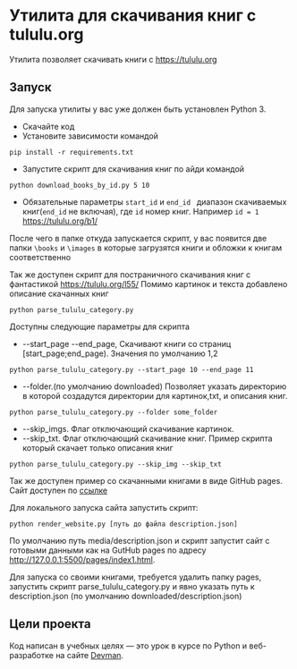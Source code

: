 # Утилита для скачивания книг с tululu.org

Утилита позволяет скачивать книги с https://tululu.org


## Запуск

Для запуска утилиты у вас уже должен быть установлен Python 3.

- Скачайте код
- Установите зависимости командой
```
pip install -r requirements.txt
```
- Запустите скрипт для скачивания книг по айди командой
```
python download_books_by_id.py 5 10
```
- Обязательные параметры `start_id` и `end_id ` диапазон скачиваемых книг(`end_id` не включая), где `id`
номер книг. Например `id = 1` https://tululu.org/b1/

После чего в папке откуда запускается скрипт, у вас появится две папки `\books` и `\images` в которые загрузятся
книги и обложки к книгам соответственно

Так же доступен  скрипт для постраничного скачивания книг с фантастикой
https://tululu.org/l55/
Помимо картинок и текста добавлено описание скачанных книг
```
python parse_tululu_category.py
```

Доступны следующие параметры для скрипта
- --start_page --end_page, Скачивают книги cо страниц [start_page;end_page).
Значения по умолчанию 1,2
```
python parse_tululu_category.py --start_page 10 --end_page 11
```
- --folder.(по умолчанию downloaded) Позволяет указать директорию в которой создадутся директории для картинок,txt, и описания книг.
```
python parse_tululu_category.py --folder some_folder
```
- --skip_imgs. Флаг отключающий скачивание картинок.
- --skip_txt. Флаг отключающий скачивание книг.
Пример скрипта который скачает только описания книг
```
python parse_tululu_category.py --skip_img --skip_txt
```


Так же доступен пример со скачанными книгами в виде GitHub pages.
Сайт доступен по [ссылке](https://fergoth.github.io/l3_parser/pages/index1.html)

Для локального запуска сайта запустить скрипт:
```commandline
python render_website.py [путь до файла description.json]
```
По умолчанию путь media/description.json и скрипт запустит сайт с готовыми данными как на GutHub pages по адресу http://127.0.0.1:5500/pages/index1.html.

Для запуска со своими книгами, требуется удалить папку pages, запустить скрипт parse_tululu_category.py и явно указать путь к description.json (по умолчанию downloaded/description.json)
## Цели проекта

Код написан в учебных целях — это урок в курсе по Python и веб-разработке на сайте [Devman](https://dvmn.org).
